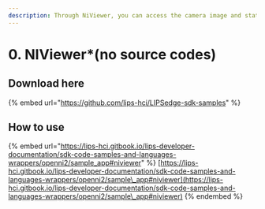 ```yaml
---
description: Through NiViewer, you can access the camera image and status.
---
```


# 0. NIViewer\*(no source codes)

## Download here

{% embed url="https://github.com/lips-hci/LIPSedge-sdk-samples" %}

## How to use

{% embed url="https://lips-hci.gitbook.io/lips-developer-documentation/sdk-code-samples-and-languages-wrappers/openni2/sample_app#niviewer" %}
[https://lips-hci.gitbook.io/lips-developer-documentation/sdk-code-samples-and-languages-wrappers/openni2/sample\_app#niviewer](https://lips-hci.gitbook.io/lips-developer-documentation/sdk-code-samples-and-languages-wrappers/openni2/sample\_app#niviewer)
{% endembed %}
